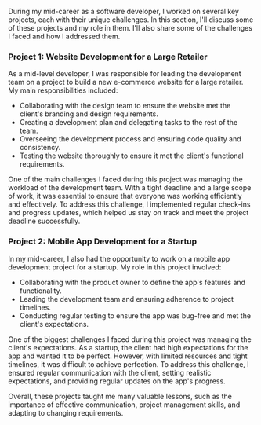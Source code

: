 
During my mid-career as a software developer, I worked on several key projects, each with their unique challenges. In this section, I'll discuss some of these projects and my role in them. I'll also share some of the challenges I faced and how I addressed them.

### Project 1: Website Development for a Large Retailer

As a mid-level developer, I was responsible for leading the development team on a project to build a new e-commerce website for a large retailer. My main responsibilities included:

- Collaborating with the design team to ensure the website met the client's branding and design requirements.
- Creating a development plan and delegating tasks to the rest of the team.
- Overseeing the development process and ensuring code quality and consistency.
- Testing the website thoroughly to ensure it met the client's functional requirements.

One of the main challenges I faced during this project was managing the workload of the development team. With a tight deadline and a large scope of work, it was essential to ensure that everyone was working efficiently and effectively. To address this challenge, I implemented regular check-ins and progress updates, which helped us stay on track and meet the project deadline successfully.

### Project 2: Mobile App Development for a Startup

In my mid-career, I also had the opportunity to work on a mobile app development project for a startup. My role in this project involved:

- Collaborating with the product owner to define the app's features and functionality.
- Leading the development team and ensuring adherence to project timelines.
- Conducting regular testing to ensure the app was bug-free and met the client's expectations.

One of the biggest challenges I faced during this project was managing the client's expectations. As a startup, the client had high expectations for the app and wanted it to be perfect. However, with limited resources and tight timelines, it was difficult to achieve perfection. To address this challenge, I ensured regular communication with the client, setting realistic expectations, and providing regular updates on the app's progress.

Overall, these projects taught me many valuable lessons, such as the importance of effective communication, project management skills, and adapting to changing requirements.
